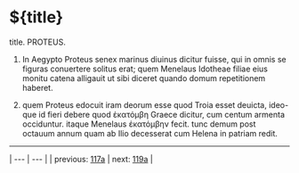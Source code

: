 # ${title}

title. PROTEUS.



1. In Aegypto Proteus senex marinus diuinus dicitur fuisse, qui in omnis se figuras conuertere solitus erat; quem Menelaus Idotheae filiae eius monitu catena alligauit ut sibi diceret quando domum repetitionem haberet.



2. quem Proteus edocuit iram deorum esse quod Troia esset deuicta, ideo-que id fieri debere quod ἑκατόμβη Graece dicitur, cum centum armenta occiduntur. itaque Menelaus ἑκατόμβην fecit. tunc demum post octauum annum quam ab Ilio decesserat cum Helena in patriam redit.



---

| --- | --- |
| previous: [117a](../117a/) | next: [119a](../119a/) |